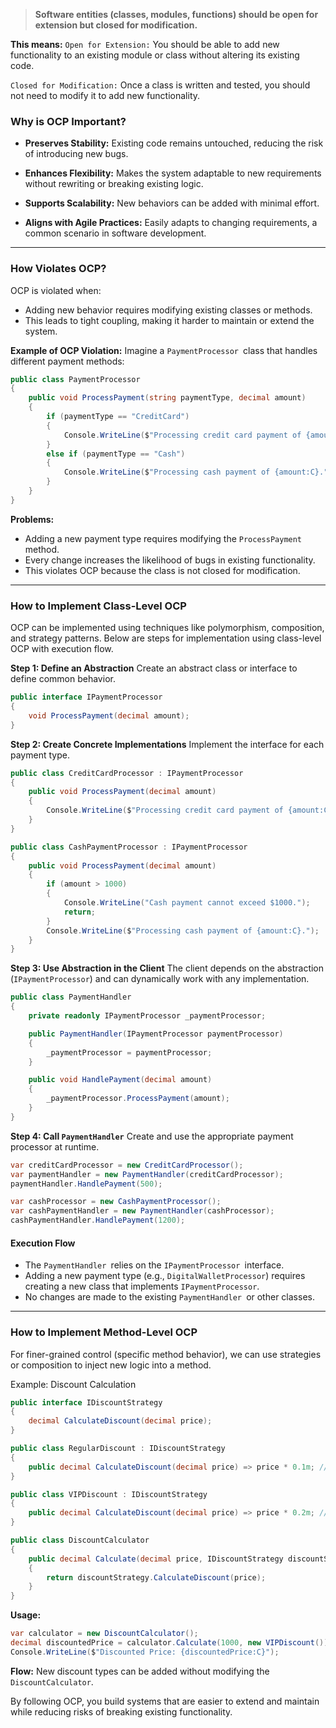 > **Software entities (classes, modules, functions) should be open for extension but closed for modification.**

**This means:**
`Open for Extension:` You should be able to add new functionality to an existing module or class without altering its existing code.

`Closed for Modification:` Once a class is written and tested, you should not need to modify it to add new functionality.

### Why is OCP Important?

- **Preserves Stability:** Existing code remains untouched, reducing the risk of introducing new bugs.

- **Enhances Flexibility:** Makes the system adaptable to new requirements without rewriting or breaking existing logic.

- **Supports Scalability:** New behaviors can be added with minimal effort.

- **Aligns with Agile Practices:** Easily adapts to changing requirements, a common scenario in software development.

---

### How Violates OCP?
OCP is violated when:
- Adding new behavior requires modifying existing classes or methods.
- This leads to tight coupling, making it harder to maintain or extend the system.

**Example of OCP Violation:**
Imagine a `PaymentProcessor `class that handles different payment methods:

```csharp
public class PaymentProcessor
{
    public void ProcessPayment(string paymentType, decimal amount)
    {
        if (paymentType == "CreditCard")
        {
            Console.WriteLine($"Processing credit card payment of {amount:C}.");
        }
        else if (paymentType == "Cash")
        {
            Console.WriteLine($"Processing cash payment of {amount:C}.");
        }
    }
}
```

**Problems:**
- Adding a new payment type requires modifying the `ProcessPayment` method.
- Every change increases the likelihood of bugs in existing functionality.
- This violates OCP because the class is not closed for modification.

---

### How to Implement Class-Level OCP
OCP can be implemented using techniques like polymorphism, composition, and strategy patterns. Below are steps for implementation using class-level OCP with execution flow.

**Step 1: Define an Abstraction**
Create an abstract class or interface to define common behavior.

```csharp
public interface IPaymentProcessor
{
    void ProcessPayment(decimal amount);
}
```

**Step 2: Create Concrete Implementations**
Implement the interface for each payment type.

```csharp
public class CreditCardProcessor : IPaymentProcessor
{
    public void ProcessPayment(decimal amount)
    {
        Console.WriteLine($"Processing credit card payment of {amount:C}.");
    }
}

public class CashPaymentProcessor : IPaymentProcessor
{
    public void ProcessPayment(decimal amount)
    {
        if (amount > 1000)
        {
            Console.WriteLine("Cash payment cannot exceed $1000.");
            return;
        }
        Console.WriteLine($"Processing cash payment of {amount:C}.");
    }
}
```

**Step 3: Use Abstraction in the Client**
The client depends on the abstraction (`IPaymentProcessor`) and can dynamically work with any implementation.

```csharp
public class PaymentHandler
{
    private readonly IPaymentProcessor _paymentProcessor;

    public PaymentHandler(IPaymentProcessor paymentProcessor)
    {
        _paymentProcessor = paymentProcessor;
    }

    public void HandlePayment(decimal amount)
    {
        _paymentProcessor.ProcessPayment(amount);
    }
}
```

**Step 4: Call `PaymentHandler`**
Create and use the appropriate payment processor at runtime.

```csharp
var creditCardProcessor = new CreditCardProcessor();
var paymentHandler = new PaymentHandler(creditCardProcessor);
paymentHandler.HandlePayment(500);

var cashProcessor = new CashPaymentProcessor();
var cashPaymentHandler = new PaymentHandler(cashProcessor);
cashPaymentHandler.HandlePayment(1200);
```

#### Execution Flow
- The `PaymentHandler `relies on the `IPaymentProcessor `interface.
- Adding a new payment type (e.g., `DigitalWalletProcessor`) requires creating a new class that implements `IPaymentProcessor`.
- No changes are made to the existing `PaymentHandler `or other classes.

---

### How to Implement Method-Level OCP
For finer-grained control (specific method behavior), we can use strategies or composition to inject new logic into a method.

Example: Discount Calculation

```csharp
public interface IDiscountStrategy
{
    decimal CalculateDiscount(decimal price);
}

public class RegularDiscount : IDiscountStrategy
{
    public decimal CalculateDiscount(decimal price) => price * 0.1m; // 10% discount
}

public class VIPDiscount : IDiscountStrategy
{
    public decimal CalculateDiscount(decimal price) => price * 0.2m; // 20% discount
}

public class DiscountCalculator
{
    public decimal Calculate(decimal price, IDiscountStrategy discountStrategy)
    {
        return discountStrategy.CalculateDiscount(price);
    }
}

```

**Usage:**

```csharp
var calculator = new DiscountCalculator();
decimal discountedPrice = calculator.Calculate(1000, new VIPDiscount());
Console.WriteLine($"Discounted Price: {discountedPrice:C}");

```

**Flow:**
New discount types can be added without modifying the `DiscountCalculator`.

By following OCP, you build systems that are easier to extend and maintain while reducing risks of breaking existing functionality.